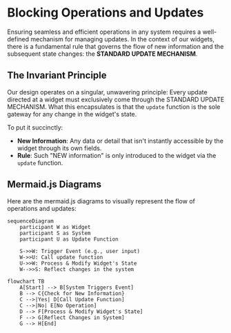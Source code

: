 # Blocking Operations and Updates

Ensuring seamless and efficient operations in any system requires a well-defined mechanism for managing updates. In the context of our widgets, there is a fundamental rule that governs the flow of new information and the subsequent state changes: the **STANDARD UPDATE MECHANISM**.

## The Invariant Principle

Our design operates on a singular, unwavering principle: Every update directed at a widget must exclusively come through the STANDARD UPDATE MECHANISM. What this encapsulates is that the `update` function is the sole gateway for any change in the widget's state.

To put it succinctly:

- **New Information**: Any data or detail that isn't instantly accessible by the widget through its own fields.
- **Rule**: Such "NEW information" is only introduced to the widget via the `update` function.


## Mermaid.js Diagrams
Here are the mermaid.js diagrams to visually represent the flow of operations and updates:

```mermaid
sequenceDiagram
    participant W as Widget
    participant S as System
    participant U as Update Function

    S->>W: Trigger Event (e.g., user input)
    W->>U: Call update function
    U->>W: Process & Modify Widget's State
    W-->>S: Reflect changes in the system
```

```mermaid
flowchart TB
    A[Start] --> B[System Triggers Event]
    B --> C{Check for New Information}
    C -->|Yes| D[Call Update Function]
    C -->|No| E[No Operation]
    D --> F[Process & Modify Widget's State]
    F --> G[Reflect Changes in System]
    G --> H[End]
```